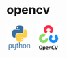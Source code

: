 # opencv
<img src="https://github.com/devicons/devicon/blob/master/icons/python/python-original-wordmark.svg" title="Python" alt="Python " width="60" height="60"/>&nbsp;
<img src="https://github.com/devicons/devicon/blob/master/icons/opencv/opencv-original-wordmark.svg" title="OpenCv" alt="OpenCv " width="60" height="60"/>&nbsp;


